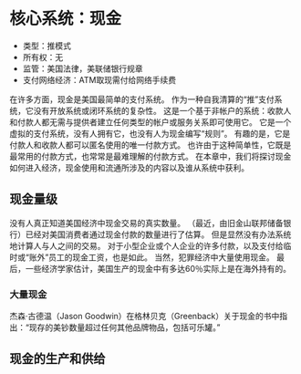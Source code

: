 # 核心系统：现金

 * 类型：推模式
 * 所有权：无
 * 监管：美国法律，美联储银行规章
 * 支付网络经济：ATM取现需付给网络手续费

在许多方面，现金是美国最简单的支付系统。 作为一种自我清算的“推”支付系统，它没有开放系统或闭环系统的复杂性。 这是一个基于非帐户的系统：收款人和付款人都无需与提供者建立任何类型的帐户或服务关系即可使用它。 它是一个虚拟的支付系统，没有人拥有它，也没有人为现金编写“规则”。 有趣的是，它是付款人和收款人都可以匿名使用的唯一付款方式。 也许由于这种简单性，它既是最常用的付款方式，也常常是最难理解的付款方式。 在本章中，我们将探讨现金如何进入经济，现金使用和流通所涉及的内容以及谁从系统中获利。

## 现金量级

没有人真正知道美国经济中现金交易的真实数量。 （最近，由旧金山联邦储备银行）已经对美国消费者通过现金付款的数量进行了估算。 但是显然没有办法系统地计算人与人之间的交易。 对于小型企业或个人企业的许多付款，以及支付给临时或“账外”员工的现金工资，也是如此。 当然，犯罪经济中大量使用现金。 最后，一些经济学家估计，美国生产的现金中有多达60％实际上是在海外持有的。

### 大量现金

杰森·古德温（Jason Goodwin）在格林贝克（Greenback）关于现金的书中指出：“现存的美钞数量超过任何其他品牌物品，包括可乐罐。”

## 现金的生产和供给

